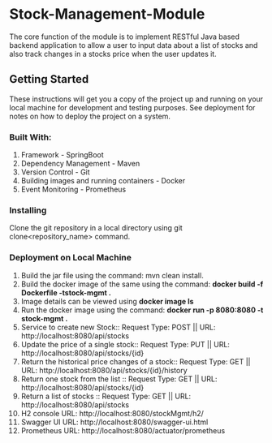 # Stock-Management-Module
The core function of the module is to implement RESTful Java based backend application to allow a user to input data about a list of stocks and also track changes in a stocks price when the user updates it.

## Getting Started
These instructions will get you a copy of the project up and running on your local machine for development and testing purposes. See deployment for notes on how to deploy the project on a system.


### Built With:
1. Framework - SpringBoot
2. Dependency Management - Maven
3. Version Control - Git
4. Building images and running containers - Docker
5. Event Monitoring - Prometheus

### Installing

Clone the git repository in a local directory using git clone<repository_name> command.


### Deployment on Local Machine
1. Build the jar file using the command: mvn clean install.
2. Build the docker image of the same using the command: <B> docker build -f Dockerfile -tstock-mgmt .</B>
3. Image details can be viewed using <B> docker image ls </B>
4. Run the docker image using the command: <B> docker run -p 8080:8080 -t stock-mgmt . </B>
5. Service to create new Stock:: Request Type: POST || URL: http://localhost:8080/api/stocks 
6. Update the price of a single stock:: Request Type: PUT || URL: http://localhost:8080/api/stocks/{id}
7. Return the historical price changes of a stock:: Request Type: GET || URL: http://localhost:8080/api/stocks/{id}/history 
8. Return one stock from the list :: Request Type: GET || URL: http://localhost:8080/api/stocks/{id}
9. Return a list of stocks :: Request Type: GET || URL: http://localhost:8080/api/stocks
10. H2 console URL: http://localhost:8080/stockMgmt/h2/
11. Swagger UI URL: http://localhost:8080/swagger-ui.html
12. Prometheus URL: http://localhost:8080/actuator/prometheus 
